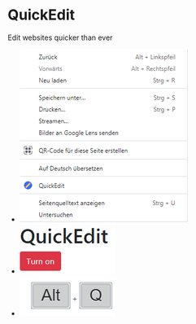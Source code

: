 # QuickEdit
Edit websites quicker than ever

- ![Screenshot 1](screenshots/screenshot1.png?raw=true)
- ![Screenshot 2](screenshots/screenshot2.png?raw=true)
- ![Screenshot 3](screenshots/screenshot3.png?raw=true)
